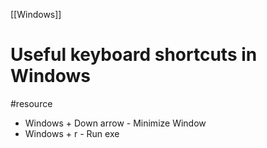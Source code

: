 [[Windows]]

# Useful keyboard shortcuts in Windows
#resource 

- Windows + Down arrow - Minimize Window
- Windows + r - Run exe